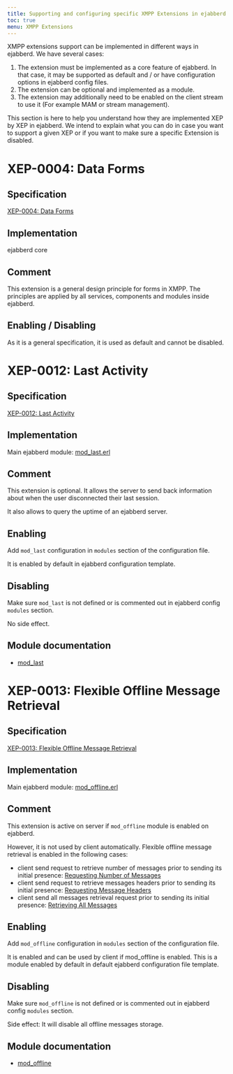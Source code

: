 ```yaml
---
title: Supporting and configuring specific XMPP Extensions in ejabberd
toc: true
menu: XMPP Extensions
---
```


XMPP extensions support can be implemented in different ways in ejabberd. We have several cases:

1. The extension must be implemented as a core feature of ejabberd. In
   that case, it may be supported as default and / or have
   configuration options in ejabberd config files.
2. The extension can be optional and implemented as a module.
3. The extension may additionally need to be enabled on the client
   stream to use it (For example MAM or stream management).

This section is here to help you understand how they are implemented
XEP by XEP in ejabberd. We intend to explain what you can do in case
you want to support a given XEP or if you want to make sure a specific
Extension is disabled.

# XEP-0004: Data Forms

## Specification

[XEP-0004: Data Forms](https://xmpp.org/extensions/xep-0004.html)

## Implementation

ejabberd core

## Comment

This extension is a general design principle for forms in XMPP. The
principles are applied by all services, components and modules inside
ejabberd.

## Enabling / Disabling

As it is a general specification, it is used as default and cannot be
disabled.

# XEP-0012: Last Activity

## Specification

[XEP-0012: Last Activity](https://xmpp.org/extensions/xep-0012.html)

## Implementation

Main ejabberd module: [mod_last.erl](https://github.com/processone/ejabberd/blob/master/src/mod_last.erl)

## Comment

This extension is optional. It allows the server to send back
information about when the user disconnected their last session.

It also allows to query the uptime of an ejabberd server.

## Enabling

Add `mod_last` configuration in `modules` section of the
   configuration file.

It is enabled by default in ejabberd configuration template.

## Disabling

Make sure `mod_last` is not defined or is commented out in ejabberd
   config `modules` section.
   
No side effect.

## Module documentation

* [mod_last](/admin/configuration/modules/#mod-last)

# XEP-0013: Flexible Offline Message Retrieval

## Specification

[XEP-0013: Flexible Offline Message Retrieval](https://xmpp.org/extensions/xep-0013.html)

## Implementation

Main ejabberd module: [mod_offline.erl](https://github.com/processone/ejabberd/blob/master/src/mod_offline.erl)

## Comment

This extension is active on server if `mod_offline` module is enabled on ejabberd.

However, it is not used by client automatically. Flexible offline
message retrieval is enabled in the following cases:

* client send request to retrieve number of messages prior to sending
  its initial presence:
  [Requesting Number of Messages](https://xmpp.org/extensions/xep-0013.html#request-number)
* client send request to retrieve messages headers prior to sending
  its initial presence:
  [Requesting Message Headers](https://xmpp.org/extensions/xep-0013.html#request-headers)
* client send all messages retrieval request prior to sending its
  initial presence:
  [Retrieving All Messages](https://xmpp.org/extensions/xep-0013.html#retrieve-all)

## Enabling

Add `mod_offline` configuration in `modules` section of the
   configuration file.

It is enabled and can be used by client if mod_offline is
enabled. This is a module enabled by default in default ejabberd
configuration file template.

## Disabling

Make sure `mod_offline` is not defined or is commented out in
   ejabberd config `modules` section.
   
Side effect: It will disable all offline messages storage.

## Module documentation

* [mod_offline](/admin/configuration/modules/#mod-offline)
